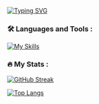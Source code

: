 <a href="https://git.io/typing-svg"><img src="https://readme-typing-svg.demolab.com?font=Robota&pause=1000&color=39F711&center=true&random=false&width=435&lines=Hello;I+am+Ayan+Sayyad;Full+Stack+Developer;Cyber+Security+Analyst;Network+Security+Engineer" alt="Typing SVG" /></a>
### :hammer_and_wrench: Languages and Tools :
[![My Skills](https://skillicons.dev/icons?i=html,css,js,react,nodejs,mongodb,c,cpp,py,aws,gcp,azure,docker,git,codepen,kali,linux,vscode,figma&theme=light)](https://skillicons.dev)


### :fire: My Stats :

[![GitHub Streak](http://github-readme-streak-stats.herokuapp.com?user=Ayan02-coder)](https://git.io/streak-stats)



[![Top Langs](https://github-readme-stats.vercel.app/api/top-langs/?username=Ayan02-coder&layout=compact&theme=vision-friendly-dark)](https://github.com/anuraghazra/github-readme-stats)


